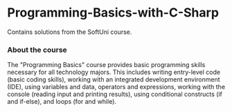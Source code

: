 # Programming-Basics-with-C-Sharp

Contains solutions from the SoftUni course.

<h3>About the course</h3>
<p>The "Programming Basics" course provides basic programming skills necessary for all technology majors. This includes writing entry-level code (basic coding skills), working with an integrated development environment (IDE), using variables and data, operators and expressions, working with the console (reading input and printing results), using conditional constructs (if and if-else), and loops (for and while).</p>
